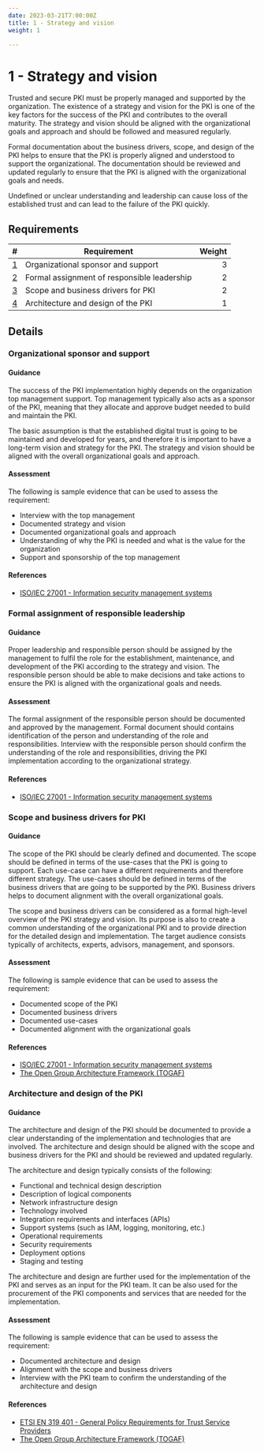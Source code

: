 ```yaml
---
date: 2023-03-21T7:00:00Z
title: 1 - Strategy and vision
weight: 1

---
```


# 1 - Strategy and vision

Trusted and secure PKI must be properly managed and supported by the organization. The existence of a strategy and vision for the PKI is one of the key factors for the success of the PKI and contributes to the overall maturity. The strategy and vision should be aligned with the organizational goals and approach and should be followed and measured regularly.

Formal documentation about the business drivers, scope, and design of the PKI helps to ensure that the PKI is properly aligned and understood to support the organizational. The documentation should be reviewed and updated regularly to ensure that the PKI is aligned with the organizational goals and needs.

Undefined or unclear understanding and leadership can cause loss of the established trust and can lead to the failure of the PKI quickly.

## Requirements

|                                                 # | Requirement                                 | Weight |
|--------------------------------------------------:|---------------------------------------------|-------:|
|          [1](#organizational-sponsor-and-support) | Organizational sponsor and support          |      3 |
| [2](#formal-assignment-of-responsible-leadership) | Formal assignment of responsible leadership |      2 |
|          [3](#scope-and-business-drivers-for-PKI) | Scope and business drivers for PKI          |      2 |
|          [4](#architecture-and-design-of-the-PKI) | Architecture and design of the PKI          |      1 |

## Details

### Organizational sponsor and support

#### Guidance

The success of the PKI implementation highly depends on the organization top management support. Top management typically also acts as a sponsor of the PKI, meaning that they allocate and approve budget needed to build and maintain the PKI.

The basic assumption is that the established digital trust is going to be maintained and developed for years, and therefore it is important to have a long-term vision and strategy for the PKI. The strategy and vision should be aligned with the overall organizational goals and approach.

#### Assessment

The following is sample evidence that can be used to assess the requirement:
- Interview with the top management
- Documented strategy and vision
- Documented organizational goals and approach
- Understanding of why the PKI is needed and what is the value for the organization
- Support and sponsorship of the top management

#### References

- [ISO/IEC 27001 - Information security management systems](https://www.iso.org/standard/54534.html)

### Formal assignment of responsible leadership

#### Guidance

Proper leadership and responsible person should be assigned by the management to fulfil the role for the establishment, maintenance, and development of the PKI according to the strategy and vision. The responsible person should be able to make decisions and take actions to ensure the PKI is aligned with the organizational goals and needs.

#### Assessment

The formal assignment of the responsible person should be documented and approved by the management. Formal document should contains identification of the person and understanding of the role and responsibilities.
Interview with the responsible person should confirm the understanding of the role and responsibilities, driving the PKI implementation according to the organizational strategy.

#### References

- [ISO/IEC 27001 - Information security management systems](https://www.iso.org/standard/54534.html)

### Scope and business drivers for PKI

#### Guidance

The scope of the PKI should be clearly defined and documented. The scope should be defined in terms of the use-cases that the PKI is going to support. Each use-case can have a different requirements and therefore different strategy. The use-cases should be defined in terms of the business drivers that are going to be supported by the PKI. Business drivers helps to document alignment with the overall organizational goals.

The scope and business drivers can be considered as a formal high-level overview of the PKI strategy and vision.
Its purpose is also to create a common understanding of the organizational PKI and to provide direction for the detailed design and implementation.
The target audience consists typically of architects, experts, advisors, management, and sponsors.

#### Assessment

The following is sample evidence that can be used to assess the requirement:
- Documented scope of the PKI
- Documented business drivers
- Documented use-cases
- Documented alignment with the organizational goals

#### References

- [ISO/IEC 27001 - Information security management systems](https://www.iso.org/standard/54534.html)
- [The Open Group Architecture Framework (TOGAF)](https://www.opengroup.org/togaf)

### Architecture and design of the PKI

#### Guidance

The architecture and design of the PKI should be documented to provide a clear understanding of the implementation and technologies that are involved. The architecture and design should be aligned with the scope and business drivers for the PKI and should be reviewed and updated regularly.

The architecture and design typically consists of the following:
- Functional and technical design description
- Description of logical components
- Network infrastructure design
- Technology involved
- Integration requirements and interfaces (APIs)
- Support systems (such as IAM, logging, monitoring, etc.)
- Operational requirements
- Security requirements
- Deployment options
- Staging and testing

The architecture and design are further used for the implementation of the PKI and serves as an input for the PKI team. It can be also used for the procurement of the PKI components and services that are needed for the implementation.

#### Assessment

The following is sample evidence that can be used to assess the requirement:
- Documented architecture and design
- Alignment with the scope and business drivers
- Interview with the PKI team to confirm the understanding of the architecture and design

#### References

- [ETSI EN 319 401 - General Policy Requirements for Trust Service Providers](https://www.etsi.org/deliver/etsi_en/319400_319499/319401/02.03.01_60/en_319401v020301p.pdf)
- [The Open Group Architecture Framework (TOGAF)](https://www.opengroup.org/togaf)
